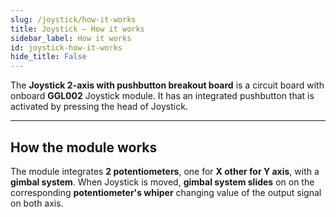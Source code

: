 ```yaml
---
slug: /joystick/how-it-works 
title: Joystick – How it works
sidebar_label: How it works
id: joystick-how-it-works 
hide_title: False
---  
```


The **Joystick 2-axis with pushbutton breakout board** is a circuit board with onboard **GGL002** Joystick module. It has an integrated pushbutton that is activated by pressing the head of Joystick.

---

## How the module works

The module integrates **2 potentiometers**, one for **X other for Y axis**, with a **gimbal system**. When Joystick is moved, **gimbal system slides** on on the corresponding **potentiometer's whiper** changing value of the output signal on both axis.  

<!-- <CenteredImage src="/img/joystick/joystick_mechanism.gif" alt="cred: lastminuteengineers.com" caption="Visualization of gimbal mechanism" width="400px" /> -->